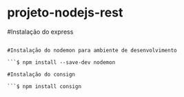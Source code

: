 # projeto-nodejs-rest

#Instalação do express

```$ npm install express

#Instalação do nodemon para ambiente de desenvolvimento

```$ npm install --save-dev nodemon

#Instalação do consign

```$ npm install consign

